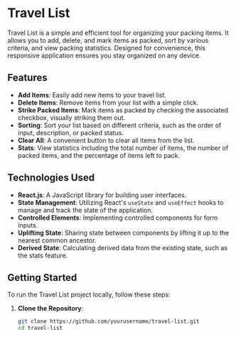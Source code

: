 # Travel List

Travel List is a simple and efficient tool for organizing your packing items. It allows you to add, delete, and mark items as packed, sort by various criteria, and view packing statistics. Designed for convenience, this responsive application ensures you stay organized on any device.

## Features

- **Add Items**: Easily add new items to your travel list.
- **Delete Items**: Remove items from your list with a simple click.
- **Strike Packed Items**: Mark items as packed by checking the associated checkbox, visually striking them out.
- **Sorting**: Sort your list based on different criteria, such as the order of input, description, or packed status.
- **Clear All**: A convenient button to clear all items from the list.
- **Stats**: View statistics including the total number of items, the number of packed items, and the percentage of items left to pack.

## Technologies Used

- **React.js**: A JavaScript library for building user interfaces.
- **State Management**: Utilizing React's `useState` and `useEffect` hooks to manage and track the state of the application.
- **Controlled Elements**: Implementing controlled components for form inputs.
- **Uplifting State**: Sharing state between components by lifting it up to the nearest common ancestor.
- **Derived State**: Calculating derived data from the existing state, such as the stats feature.

## Getting Started

To run the Travel List project locally, follow these steps:

1. **Clone the Repository**:  
   ```bash
   git clone https://github.com/yourusername/travel-list.git
   cd travel-list
